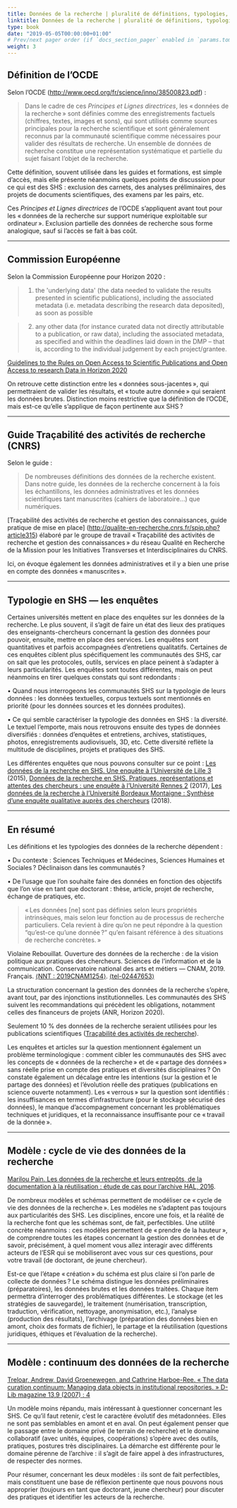 ```yaml
---
title: Données de la recherche | pluralité de définitions, typologies, usages
linktitle: Données de la recherche | pluralité de définitions, typologies, usages
type: book
date: "2019-05-05T00:00:00+01:00"
# Prev/next pager order (if `docs_section_pager` enabled in `params.toml`)
weight: 3
---
```

## Définition de l’OCDE

Selon l’OCDE (http://www.oecd.org/fr/science/inno/38500823.pdf) : 

> Dans le cadre de ces *Principes et Lignes directrices*, les « données de la recherche » sont définies comme des enregistrements factuels (chiffres, textes, images et sons), qui sont utilisés comme sources principales pour la recherche scientifique et sont généralement reconnus par la communauté scientifique comme nécessaires pour valider des résultats de recherche. Un ensemble de données de recherche constitue une représentation systématique et partielle du sujet faisant l’objet de la recherche.

Cette définition, souvent utilisée dans les guides et formations, est simple d’accès, mais elle présente néanmoins quelques points de discussion pour ce qui est des SHS : exclusion des carnets, des analyses préliminaires, des projets de documents scientifiques, des examens par les pairs, etc. 

Ces *Principes et Lignes directrices* de l’OCDE s’appliquent avant tout pour les « données de la recherche sur support numérique exploitable sur ordinateur ». Exclusion partielle des données de recherche sous forme analogique, sauf si l’accès se fait à bas coût.
***
## Commission Européenne

Selon la Commission Européenne pour Horizon 2020 :

> 1. the 'underlying data' (the data needed to validate the results presented in scientific publications), including the associated metadata (i.e. metadata describing the research data deposited), as soon as possible

> 2. any other data (for instance curated data not directly attributable to a publication, or raw data), including the associated metadata, as specified and within the deadlines laid down in the DMP – that is, according to the individual judgement by each project/grantee.

[Guidelines to the Rules on Open Access to Scientific Publications and Open Access to research Data in Horizon 2020](https://ec.europa.eu/research/participants/data/ref/h2020/grantsmanual/hi/oapilot/h2020-hi-oa-pilot-guide_en.pdf)

On retrouve cette distinction entre les « données sous-jacentes », qui permettraient de valider les résultats, et « toute autre donnée » qui seraient les données brutes. Distinction moins restrictive que la définition de l’OCDE, mais est-ce qu’elle s’applique de façon pertinente aux SHS ?
***
## Guide Traçabilité des activités de recherche (CNRS)

Selon le guide : 

> De nombreuses définitions des données de la recherche existent. Dans notre guide, les données de la recherche concernent à la fois les échantillons, les données administratives et les données scientifiques tant manuscrites (cahiers de laboratoire...) que numériques.

[Traçabilité des activités de recherche et gestion des connaissances, guide pratique de mise en place] (http://qualite-en-recherche.cnrs.fr/spip.php?article315) élaboré par le groupe de travail « Traçabilité des activités de recherche et gestion des connaissances » du réseau Qualité en Recherche de la Mission pour les Initiatives Transverses et Interdisciplinaires du CNRS.

Ici, on évoque également les données administratives et il y a bien une prise en compte des données « manuscrites ».
***
## Typologie en SHS — les enquêtes

Certaines universités mettent en place des enquêtes sur les données de la recherche. Le plus souvent, il s’agit de faire un état des lieux des pratiques des enseignants-chercheurs concernant la gestion des données pour pouvoir, ensuite, mettre en place des services. Les enquêtes sont quantitatives et parfois accompagnées d’entretiens qualitatifs. Certaines de ces enquêtes ciblent plus spécifiquement les communautés des SHS, car on sait que les protocoles, outils, services en place peinent à s’adapter à leurs particularités. Les enquêtes sont toutes différentes, mais on peut néanmoins en tirer quelques constats qui sont redondants : 

•       Quand nous interrogeons les communautés SHS sur la typologie de leurs données : les données textuelles, corpus textuels sont mentionnés en priorité (pour les données sources et les données produites).

•       Ce qui semble caractériser la typologie des données en SHS : la diversité. Le textuel l’emporte, mais nous retrouvons ensuite des types de données diversifiés : données d’enquêtes et entretiens, archives, statistiques, photos, enregistrements audiovisuels, 3D, etc. Cette diversité reflète la multitude de disciplines, projets et pratiques des SHS.

Les différentes enquêtes que nous pouvons consulter sur ce point : [Les données de la recherche en SHS. Une enquête à l’Université de Lille 3](https://hal.archives-ouvertes.fr/hal-01198379) (2015), [Données de la recherche en SHS. Pratiques, représentations et attentes des chercheurs : une enquête à l’Université Rennes 2](https://hal.archives-ouvertes.fr/hal-01635186v2) (2017), [Les données de la recherche à l’Université Bordeaux Montaigne : Synthèse d’une enquête qualitative auprès des chercheurs](https://hal.archives-ouvertes.fr/hal-02020141) (2018).
***
## En résumé

Les définitions et les typologies des données de la recherche dépendent : 

•       Du contexte : Sciences Techniques et Médecines, Sciences Humaines et Sociales ? Déclinaison dans les communautés ? 

•       De l’usage que l’on souhaite faire des données en fonction des objectifs que l’on vise en tant que doctorant : thèse, article, projet de recherche, échange de pratiques, etc.

> « Les données [ne] sont pas définies selon leurs propriétés intrinsèques, mais selon leur fonction au de processus de recherche particuliers. Cela revient à dire qu’on ne peut répondre à la question “qu’est-ce qu’une donnée ?” qu’en faisant référence à des situations de recherche concrètes. »

Violaine Rebouillat. Ouverture des données de la recherche : de la vision politique aux pratiques des chercheurs. Sciences de l’information et de la communication. Conservatoire national des arts et métiers — CNAM, 2019. Français. [⟨NNT : 2019CNAM1254⟩](https://www.theses.fr/2019CNAM1254). [⟨tel-02447653⟩](https://tel.archives-ouvertes.fr/tel-02447653)

La structuration concernant la gestion des données de la recherche s’opère, avant tout, par des injonctions institutionnelles. Les communautés des SHS suivent les recommandations qui précèdent les obligations, notamment celles des financeurs de projets (ANR, Horizon 2020). 

Seulement 10 % des données de la recherche seraient utilisées pour les publications scientifiques ([Traçabilité des activités de recherche](http://qualite-en-recherche.cnrs.fr/spip.php?article315)).

Les enquêtes et articles sur la question mentionnent également un problème terminologique : comment cibler les communautés des SHS avec les concepts de « données de la recherche » et de « partage des données » sans réelle prise en compte des pratiques et diversités disciplinaires ? On constate également un décalage entre les intentions (sur la gestion et le partage des données) et l’évolution réelle des pratiques (publications en science ouverte notamment). Les « verrous » sur la question sont identifiés : les insuffisances en termes d’infrastructure (pour le stockage sécurisé des données), le manque d’accompagnement concernant les problématiques techniques et juridiques, et la reconnaissance insuffisante pour ce « travail de la donnée ». 
***
## Modèle : cycle de vie des données de la recherche

[Marilou Pain. Les données de la recherche et leurs entrepôts, de la documentation à la réutilisation : étude de cas pour l’archive HAL, 2016](https://memsic.ccsd.cnrs.fr/mem_01374509).

De nombreux modèles et schémas permettent de modéliser ce « cycle de vie des données de la recherche ». Les modèles ne s’adaptent pas toujours aux particularités des SHS. Les disciplines, encore une fois, et la réalité de la recherche font que les schémas sont, de fait, perfectibles. Une utilité concrète néanmoins : ces modèles permettent de « prendre de la hauteur », de comprendre toutes les étapes concernant la gestion des données et de savoir, précisément, à quel moment vous allez interagir avec différents acteurs de l’ESR qui se mobiliseront avec vous sur ces questions, pour votre travail (de doctorant, de jeune chercheur).

Est-ce que l’étape « création » du schéma est plus claire si l’on parle de collecte de données ? Le schéma distingue les données préliminaires (préparatoires), les données brutes et les données traitées. Chaque item permettra d’interroger des problématiques différentes. Le stockage (et les stratégies de sauvegarde), le traitement (numérisation, transcription, traduction, vérification, nettoyage, anonymisation, etc.), l’analyse (production des résultats), l’archivage (préparation des données bien en amont, choix des formats de fichier), le partage et la réutilisation (questions juridiques, éthiques et l’évaluation de la recherche).
***
## Modèle : continuum des données de la recherche

[Treloar, Andrew, David Groenewegen, and Cathrine Harboe-Ree. « The data curation continuum: ](http://www.dlib.org/dlib/september07/treloar/09treloar.html)[Managing](http://www.dlib.org/dlib/september07/treloar/09treloar.html)[ data ](http://www.dlib.org/dlib/september07/treloar/09treloar.html)[objects](http://www.dlib.org/dlib/september07/treloar/09treloar.html)[ in ](http://www.dlib.org/dlib/september07/treloar/09treloar.html)[institutional](http://www.dlib.org/dlib/september07/treloar/09treloar.html)[ repositories. » D-Lib magazine 13,9 (2007) : 4](http://www.dlib.org/dlib/september07/treloar/09treloar.html)

 Un modèle moins répandu, mais intéressant à questionner concernant les SHS. Ce qu’il faut retenir, c’est le caractère évolutif des métadonnées. Elles ne sont pas semblables en amont et en aval. On peut également penser que le passage entre le domaine privé (le terrain de recherche) et le domaine collaboratif (avec unités, équipes, coopérations) s’opère avec des outils, pratiques, postures très disciplinaires. La démarche est différente pour le domaine pérenne de l’archive : il s’agit de faire appel à des infrastructures, de respecter des normes.

Pour résumer, concernant les deux modèles : ils sont de fait perfectibles, mais constituent une base de réflexion pertinente que nous pouvons nous approprier (toujours en tant que doctorant, jeune chercheur) pour discuter des pratiques et identifier les acteurs de la recherche.



 



 
